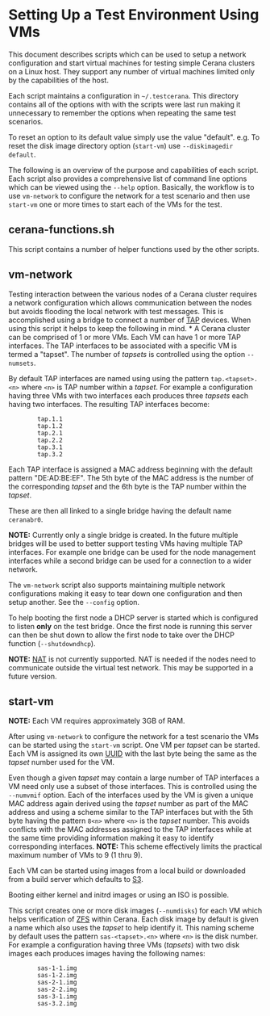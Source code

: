 Setting Up a Test Environment Using VMs
=======================================

This document describes scripts which can be used to setup a network configuration and start virtual machines for testing simple Cerana clusters on a Linux host. They support any number of virtual machines limited only by the capabilities of the host.

Each script maintains a configuration in `~/.testcerana`. This directory contains all of the options with with the scripts were last run making it unnecessary to remember the options when repeating the same test scenarios.

To reset an option to its default value simply use the value "default". e.g. To reset the disk image directory option (`start-vm`) use `--diskimagedir default`.

The following is an overview of the purpose and capabilities of each script. Each script also provides a comprehensive list of command line options which can be viewed using the `--help` option. Basically, the workflow is to use `vm-network` to configure the network for a test scenario and then use `start-vm` one or more times to start each of the VMs for the test.

cerana-functions.sh
-------------------

This script contains a number of helper functions used by the other scripts.

vm-network
----------

Testing interaction between the various nodes of a Cerana cluster requires a network configuration which allows communication between the nodes but avoids flooding the local network with test messages. This is accomplished using a bridge to connect a number of [TAP](https://en.wikipedia.org/wiki/TUN/TAP) devices. When using this script it helps to keep the following in mind. * A Cerana cluster can be comprised of 1 or more VMs. Each VM can have 1 or more TAP interfaces. The TAP interfaces to be associated with a specific VM is termed a "tapset". The number of *tapsets* is controlled using the option `--numsets`.

By default TAP interfaces are named using using the pattern `tap.<tapset>.<n>` where `<n>` is TAP number within a *tapset*. For example a configuration having three VMs with two interfaces each produces three *tapsets* each having two interfaces. The resulting TAP interfaces become:

```
        tap.1.1
        tap.1.2
        tap.2.1
        tap.2.2
        tap.3.1
        tap.3.2
```

Each TAP interface is assigned a MAC address beginning with the default pattern "DE:AD:BE:EF". The 5th byte of the MAC address is the number of the corresponding *tapset* and the 6th byte is the TAP number within the *tapset*.

These are then all linked to a single bridge having the default name `ceranabr0`.

**NOTE:** Currently only a single bridge is created. In the future multiple bridges will be used to better support testing VMs having multiple TAP interfaces. For example one bridge can be used for the node management interfaces while a second bridge can be used for a connection to a wider network.

The `vm-network` script also supports maintaining multiple network configurations making it easy to tear down one configuration and then setup another. See the `--config` option.

To help booting the first node a DHCP server is started which is configured to listen **only** on the test bridge. Once the first node is running this server can then be shut down to allow the first node to take over the DHCP function (`--shutdowndhcp`).

**NOTE:** [NAT](https://en.wikipedia.org/wiki/Network_address_translation) is not currently supported. NAT is needed if the nodes need to communicate outside the virtual test network. This may be supported in a future version.

start-vm
--------

**NOTE:** Each VM requires approximately 3GB of RAM.

After using `vm-network` to configure the network for a test scenario the VMs can be started using the `start-vm` script. One VM per *tapset* can be started. Each VM is assigned its own [UUID](https://en.wikipedia.org/wiki/Universally_unique_identifier) with the last byte being the same as the *tapset* number used for the VM.

Even though a given *tapset* may contain a large number of TAP interfaces a VM need only use a subset of those interfaces. This is controlled using the `--numvmif` option. Each of the interfaces used by the VM is given a unique MAC address again derived using the *tapset* number as part of the MAC address and using a scheme similar to the TAP interfaces but with the 5th byte having the pattern `8<n>` where `<n>` is the *tapset* number. This avoids conflicts with the MAC addresses assigned to the TAP interfaces while at the same time providing information making it easy to identify corresponding interfaces. **NOTE:** This scheme effectively limits the practical maximum number of VMs to 9 (1 thru 9).

Each VM can be started using images from a local build or downloaded from a build server which defaults to [S3](http://omniti-cerana-artifacts.s3.amazonaws.com/index.html?prefix=CeranaOS/jobs/build-cerana/).

Booting either kernel and initrd images or using an ISO is possible.

This script creates one or more disk images (`--numdisks`) for each VM which helps verification of [ZFS](https://en.wikipedia.org/wiki/ZFS) within Cerana. Each disk image by default is given a name which also uses the *tapset* to help identify it. This naming scheme by default uses the pattern `sas-<tapset>.<n>` where `<n>` is the disk number. For example a configuration having three VMs (*tapsets*) with two disk images each produces images having the following names:

```
        sas-1-1.img
        sas-1-2.img
        sas-2-1.img
        sas-2-2.img
        sas-3-1.img
        sas-3.2.img
```
